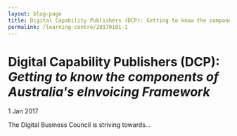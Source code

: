 ```yaml
---
layout: blog-page
title: Digital Capability Publishers (DCP): Getting to know the components of Australia's eInvoicing Framework
permalink: /learning-centre/20170101-1
---
```


# Digital Capability Publishers (DCP): *Getting to know the components of Australia's eInvoicing Framework*

1 Jan 2017

The Digital Business Council is striving towards...



